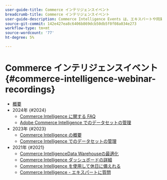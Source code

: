 ```yaml
---
user-guide-title: Commerce インテリジェンスイベント
breadcrumb-title: Commerce インテリジェンスイベント
user-guide-description: Commerce Intelligence Events は、エキスパートや同業者がAdobe Commerce Intelligence に関する考えやアイデアを共有するビデオライブラリです。
source-git-commit: 142e427ea8c6406b869dcb50db5f0f08a034e273
workflow-type: tm+mt
source-wordcount: '77'
ht-degree: 5%

---
```



# Commerce インテリジェンスイベント  {#commerce-intelligence-webinar-recordings}

+ [概要](overview.md)
+ 2024年 {#2024}
   + [Commerce Intelligence に関する FAQ](2024/faq-in-commerce-intelligence.md)
   + [Adobe Commerce Intelligence でのデータセットの管理](2024/manage-data-sets-adobe-commerce.md)
+ 2023年 {#2023}
   + [Commerce Intelligence の概要](2023/getting-started.md)
   + [Commerce Intelligence でのデータセットの管理](2023/manage-data-sets.md)
+ 2021年 {#2021}
   + [Commerce IntelligenceData Warehouseの最適化](2021-22/optimize-data-warehouse.md)
   + [Commerce Intelligence ダッシュボードの詳細](2021-22/dashboards-deep-dive.md)
   + [Commerce Intelligence を使用して休日に備えれる](2021-22/holiday-readiness.md)
   + [Commerce Intelligence - エキスパートに質問](2021-22/ask-expert.md)

<!--+ Commerce Events {#commerce-events}
  + [Overview](commerce-events/overview.md)
  + 2022 {#2022}
    + [Top Tips and Tricks for Adobe Campaign Standard](customer-journeys/2022/tips-and-tricks.md)
    + [Develop and customize data models in Adobe [!DNL Campaign Classic]](customer-journeys/2022/data-models.md)

+ Data and insights {#commerce-release-updates}
  + [Overview](commerce-release-updates/overview.md)
  + 2022 {#2022}
    + [Innovations and trends](data-and-insights/2022/innovations.md)
    + [Sensei and Analysis Workspace](data-and-insights/2022/sensei.md)
    + [Personalize and automate with Adobe Target](data-and-insights/2022/personalize.md)
    + [Analytics and Target applications for Mobile and Apps](data-and-insights/2022/mobile-and-apps.md)
    + [Cross Device Analytics and Customer Journey Analytics](data-and-insights/2022/cross-device-analytics.md) -->